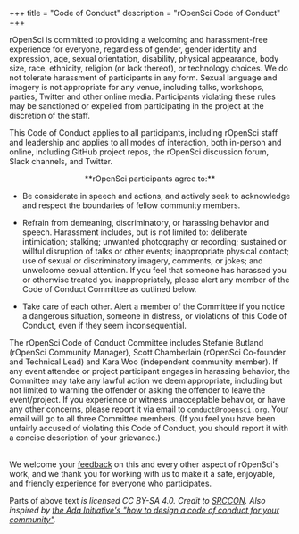+++
title = "Code of Conduct"
description = "rOpenSci Code of Conduct"
+++

<p class="bodybig">rOpenSci is committed to providing a welcoming and harassment-free experience for everyone, regardless of gender, gender identity and expression, age, sexual orientation, disability, physical appearance, body size, race, ethnicity, religion (or lack thereof), or technology choices. We do not tolerate harassment of participants in any form. Sexual language and imagery is not appropriate for any venue, including talks, workshops, parties, Twitter and other online media. Participants violating these rules may be sanctioned or expelled from participating in the project at the discretion of the staff.</p>
                    <p class="bodybig">This Code of Conduct applies to all participants, including rOpenSci staff and leadership and applies to all modes of interaction, both in-person and online, including GitHub project repos, the rOpenSci discussion forum, Slack channels, and Twitter.</p>


<center> **rOpenSci participants agree to:** </center>

* Be considerate in speech and actions, and actively seek to acknowledge and respect the boundaries of fellow community members.

* Refrain from demeaning, discriminatory, or harassing behavior and speech. Harassment includes, but is not limited to: deliberate intimidation; stalking; unwanted photography or recording; sustained or willful disruption of talks or other events; inappropriate physical contact; use of sexual or discriminatory imagery, comments, or jokes; and unwelcome sexual attention. If you feel that someone has harassed you or otherwise treated you inappropriately, please alert any member of the Code of Conduct Committee as outlined below.

* Take care of each other. Alert a member of the Committee if you notice a dangerous situation, someone in distress, or violations of this Code of Conduct, even if they seem inconsequential.

The rOpenSci Code of Conduct Committee includes Stefanie Butland (rOpenSci Community Manager), Scott Chamberlain (rOpenSci Co-founder and Technical Lead) and Kara Woo (independent community member). If any event attendee or project participant engages in harassing behavior, the Committee may take any lawful action we deem appropriate, including but not limited to warning the offender or asking the offender to leave the event/project. If you experience or witness unacceptable behavior, or have any other concerns, please report it via email to `conduct@ropensci.org`. Your email will go to all three Committee members. (If you feel you have been unfairly accused of violating this Code of Conduct, you should report it with a concise description of your grievance.)
<br></br>

We welcome your [feedback](http://ropensci.org/contact.html) on this and every other aspect of rOpenSci's work, and we thank you for working with us to make it a safe, enjoyable, and friendly experience for everyone who participates.

Parts of above text _is licensed CC BY-SA 4.0. Credit to [SRCCON](http://srccon.org/). Also inspired by [the Ada Initiative's "how to design a code of conduct for your community"](https://adainitiative.org/2014/02/howto-design-a-code-of-conduct-for-your-community/)._
